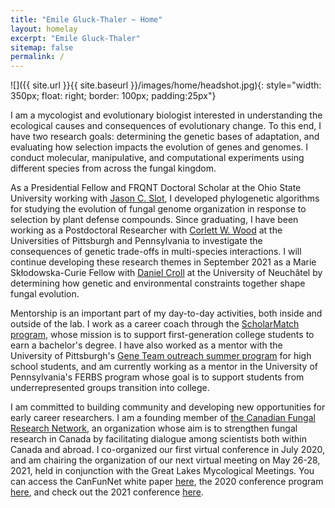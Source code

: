 ```yaml
---
title: "Emile Gluck-Thaler ~ Home"
layout: homelay
excerpt: "Emile Gluck-Thaler"
sitemap: false
permalink: /
---
```


![]({{ site.url }}{{ site.baseurl }}/images/home/headshot.jpg){: style="width: 350px; float: right; border: 100px; padding:25px"}

I am a mycologist and evolutionary biologist interested in understanding the ecological causes and consequences of evolutionary change. To this end, I have two research goals: determining the genetic bases of adaptation, and evaluating how selection impacts the evolution of genes and genomes. I conduct molecular, manipulative, and computational experiments using different species from across the fungal kingdom. 

As a Presidential Fellow and FRQNT Doctoral Scholar at the Ohio State University working with [Jason C. Slot](https://u.osu.edu/slot.1/), I developed phylogenetic algorithms for studying the evolution of fungal genome organization in response to selection by  plant defense compounds. Since graduating, I have been working as a Postdoctoral Researcher with [Corlett W. Wood](https://www.the-wood-lab.net/) at the Universities of Pittsburgh and Pennsylvania to investigate the consequences of genetic trade-offs in multi-species interactions. I will continue developing these research themes  in September 2021 as a Marie Skłodowska-Curie Fellow with [Daniel Croll](http://www.pathogen-genomics.org/) at the University of Neuchâtel by determining how genetic and environmental constraints together shape fungal evolution.

Mentorship is an important part of my day-to-day activities, both inside and outside of the lab. I work as a career coach through the [ScholarMatch program](https://scholarmatch.org/), whose mission is to support first-generation college students to earn a bachelor's degree. I have also worked as a mentor with the University of Pittsburgh's [Gene Team outreach summer program](https://www.biology.pitt.edu/k-12-outreach/gene-team) for high school students, and am currently working as a mentor in the University of Pennsylvania's FERBS program whose goal is to support students from underrepresented groups transition into college.

I am committed to building community and developing new opportunities for early career researchers. I am a founding member of [the Canadian Fungal Research Network](https://www.fungalresearch.ca/), an organization whose aim is to strengthen fungal research in Canada by facilitating dialogue among scientists both within Canada and abroad. I co-organized our first virtual conference in July 2020, and am chairing the organization of our next virtual meeting on May 26-28, 2021, held in conjunction with the Great Lakes Mycological Meetings. You can access the CanFunNet white paper [here](https://www.nrcresearchpress.com/doi/abs/10.1139/cjm-2020-0263#.XyBF0ShKiUk), the 2020 conference program [here](https://www.fungalresearch.ca/uploads/2/3/5/6/23564534/canfunnet2020_schedule-final.pdf), and check out the 2021 conference [here](https://conferences.uwo.ca/JCGMC/home).
